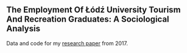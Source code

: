## The Employment Of Łódź University Tourism And Recreation Graduates: A Sociological Analysis

Data and code for my [research paper](https://doi.org/10.1515/tour-2017-0008) from 2017.
